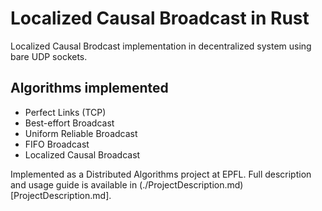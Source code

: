 # Localized Causal Broadcast in Rust

Localized Causal Brodcast implementation in decentralized system using bare
UDP sockets.

## Algorithms implemented

- Perfect Links (TCP)
- Best-effort Broadcast
- Uniform Reliable Broadcast
- FIFO Broadcast
- Localized Causal Broadcast

Implemented as a Distributed Algorithms project at EPFL. Full description and usage
guide is available in (./ProjectDescription.md)[ProjectDescription.md].
